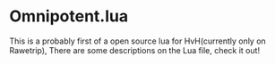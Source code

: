 # Omnipotent.lua
This is a probably first of a open source lua for HvH(currently only on Rawetrip),
There are some descriptions on the Lua file, check it out!
